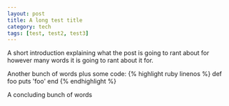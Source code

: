 ```yaml
--- 
layout: post
title: A long test title
category: tech
tags: [test, test2, test3]
---
```


A short introduction explaining what the post is going to rant about for however many words it is going to rant about it for.

Another bunch of words plus some code:
{% highlight ruby linenos %}
def foo
  puts 'foo'
end
{% endhighlight %}

A concluding bunch of words